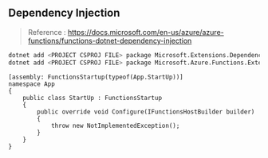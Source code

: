 ## Dependency Injection
> Reference : https://docs.microsoft.com/en-us/azure/azure-functions/functions-dotnet-dependency-injection

```bash
dotnet add <PROJECT CSPROJ FILE> package Microsoft.Extensions.DependencyInjection
dotnet add <PROJECT CSPROJ FILE> package Microsoft.Azure.Functions.Extensions
```

```c-sharp
[assembly: FunctionsStartup(typeof(App.StartUp))]
namespace App
{
    public class StartUp : FunctionsStartup
    {
        public override void Configure(IFunctionsHostBuilder builder)
        {
            throw new NotImplementedException();
        }
    }
}
```
